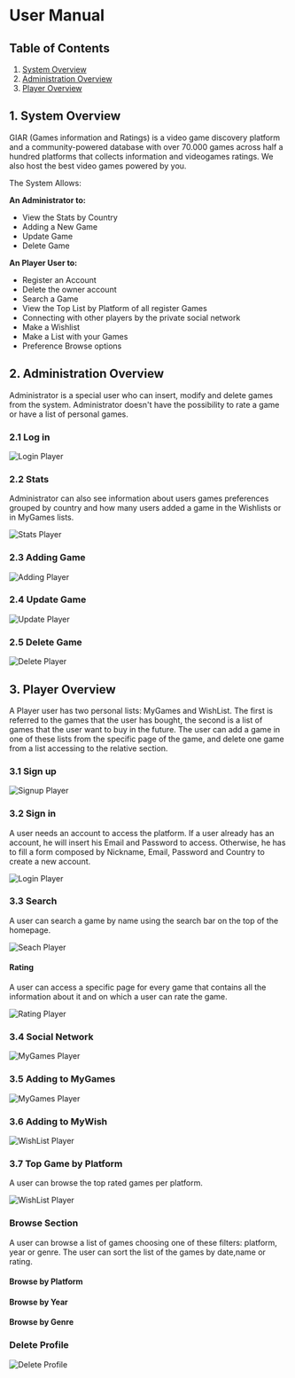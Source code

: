 # User Manual

## Table of Contents

1. [System Overview](#1-system-overview)
2. [Administration Overview](#2-administration-overview)
3. [Player Overview](#3-player-overview)

## 1. System Overview

GIAR (Games information and Ratings) is a video game discovery platform and a community-powered database with over 70.000 games across half a hundred platforms that collects information and videogames ratings. We also host the best video games powered by you.

The System Allows:

**An Administrator to:**

- View the Stats by Country
- Adding a New Game
- Update Game
- Delete Game

**An Player User to:**

- Register an Account
- Delete the owner account
- Search a Game
- View the Top List by Platform of all register Games
- Connecting with other players by the private social network
- Make a Wishlist
- Make a List with your Games
- Preference Browse options

## 2. Administration Overview

Administrator is a special user who can insert, modify and delete games from the system. Administrator doesn't have the possibility to rate a game or have a list of personal games.

### 2.1 Log in

![Login Player](./resources/admin-login.png)

### 2.2 Stats

Administrator can also see information about users games preferences grouped by country and how many users added a game in the Wishlists or in MyGames lists.

![Stats Player](./resources/admin-stats.gif)

### 2.3 Adding Game

![Adding Player](./resources/admin-newGame.gif)

### 2.4 Update Game

![Update Player](./resources/admin-updateGame.gif)

### 2.5 Delete Game

![Delete Player](./resources/admin-deleteGame.gif)

## 3. Player Overview

A Player user has two personal lists: MyGames and WishList. The first is referred to the games that the user has bought, the second is a list of games that the user want to buy in the future. The user can add a game in one of these lists from the specific page of the game, and delete one game from a list accessing to the relative section.

### 3.1 Sign up

![Signup Player](./resources/player-signup.png)

### 3.2 Sign in

A user needs an account to access the platform. If a user already has an account, he will insert his Email and Password to access. Otherwise, he has to fill a form composed by Nickname, Email, Password and Country to create a new account.

![Login Player](./resources/player-login.png)

### 3.3 Search

A user can search a game by name using the search bar on the top of the homepage.

![Seach Player](./resources/player-search.gif)

#### Rating

A user can access a specific page for every game that contains all the information about it and on which a user can rate the game.

![Rating Player](./resources/player-rating.png)

### 3.4 Social Network

![MyGames Player](./resources/player-social.png)

### 3.5 Adding to MyGames

![MyGames Player](./resources/player-addMyGames.gif)

### 3.6 Adding to MyWish

![WishList Player](./resources/player-addMyWishlist.gif)

### 3.7 Top Game by Platform

A user can browse the top rated games per platform.

![WishList Player](./resources/player-topAndroid.png)

### Browse Section

A user can browse a list of games choosing one of these filters: platform, year or genre. The user can sort the list of the games by date,name or rating.

#### Browse by Platform

#### Browse by Year

#### Browse by Genre

### Delete Profile

![Delete Profile](./resources/player-deleteProfile.png)
